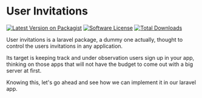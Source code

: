 # User Invitations

[![Latest Version on Packagist](https://img.shields.io/packagist/v/gocanto/user-invitations.svg?style=flat-square)](https://img.shields.io/packagist/v/gocanto/user-invitations.svg)
[![Software License](https://img.shields.io/badge/license-MIT-brightgreen.svg?style=flat-square)](LICENSE.md)
[![Total Downloads](https://img.shields.io/packagist/dt/gocanto/user-invitations.svg?style=flat-square)](https://img.shields.io/packagist/dt/gocanto/user-invitations.svg?style=flat-square)

User invitations is a laravel package, a dummy one actually, thought to control the users invitations in any application. 

Its target is keeping track and under observation users sign up in your app, thinking on those apps that will not have the budget to come out with a big server at first.

Knowing this, let's go ahead and see how we can implement it in our laravel app.
